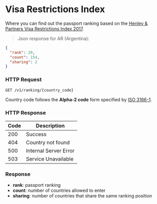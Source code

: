 # Visa Restrictions Index

Where you can find out the passport ranking based on the [Henley & Partners Visa Restrictions Index 2017](https://en.wikipedia.org/wiki/Henley_%26_Partners_Visa_Restrictions_Index).

> Json response for AR (Argentina):

```json
{
  "rank": 20,
  "count": 154,
  "sharing": 2
}
```

### HTTP Request

`GET /v1/ranking/{country_code}`

<aside class="notice">
Country code follows the <b>Alpha-2 code</b> form specified by <a href="https://en.wikipedia.org/wiki/ISO_3166-1" target="_blank">ISO 3166-1</a>.
</aside>

### HTTP Response

Code | Description
---- | ----------
200 | Success
404 | Country not found
500 | Internal Server Error
503 | Service Unavailable

### Response

* **rank**: passport ranking
* **count**: number of countries allowed to enter
* **sharing**: number of countries that share the same ranking position
